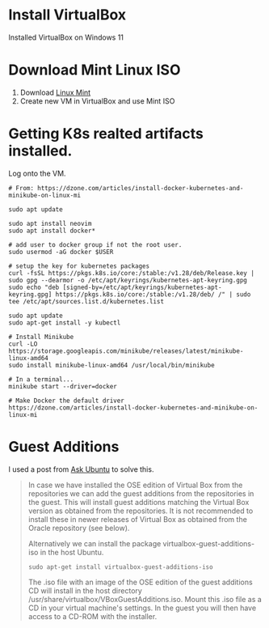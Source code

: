 # Install VirtualBox
Installed VirtualBox on Windows 11

# Download Mint Linux ISO
1. Download [Linux Mint](https://linuxmint.com/edition.php?id=316)
2. Create new VM in VirtualBox and use Mint ISO



# Getting K8s realted artifacts installed.
Log onto the VM.

```shell
# From: https://dzone.com/articles/install-docker-kubernetes-and-minikube-on-linux-mi

sudo apt update

sudo apt install neovim
sudo apt install docker*

# add user to docker group if not the root user.
sudo usermod -aG docker $USER

# setup the key for kubernetes packages
curl -fsSL https://pkgs.k8s.io/core:/stable:/v1.28/deb/Release.key | sudo gpg --dearmor -o /etc/apt/keyrings/kubernetes-apt-keyring.gpg
sudo echo "deb [signed-by=/etc/apt/keyrings/kubernetes-apt-keyring.gpg] https://pkgs.k8s.io/core:/stable:/v1.28/deb/ /" | sudo tee /etc/apt/sources.list.d/kubernetes.list

sudo apt update
sudo apt-get install -y kubectl

# Install Minikube
curl -LO https://storage.googleapis.com/minikube/releases/latest/minikube-linux-amd64
sudo install minikube-linux-amd64 /usr/local/bin/minikube

# In a terminal...
minikube start --driver=docker

# Make Docker the default driver
https://dzone.com/articles/install-docker-kubernetes-and-minikube-on-linux-mi

```

# Guest Additions
I used a post from [Ask Ubuntu](https://askubuntu.com/questions/22743/how-do-i-install-guest-additions-in-a-virtualbox-vm) to solve this.

> In case we have installed the OSE edition of Virtual Box from the repositories we can add the guest additions from the repositories in the guest. This will install guest additions matching the Virtual Box version as obtained from the repositories. It is not recommended to install these in newer releases of Virtual Box as obtained from the Oracle repository (see below).
>
> Alternatively we can install the package virtualbox-guest-additions-iso in the host Ubuntu.
> 
> `sudo apt-get install virtualbox-guest-additions-iso`
> 
> The .iso file with an image of the OSE edition of the guest additions CD will install in the host directory /usr/share/virtualbox/VBoxGuestAdditions.iso. Mount this .iso file as a CD in your virtual machine's settings. In the guest you will then have access to a CD-ROM with the installer.

